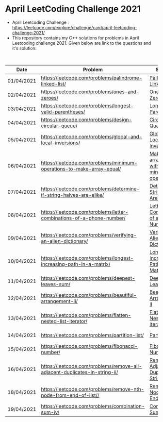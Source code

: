 # April LeetCoding Challenge 2021
* April Leetcoding Challenge : https://leetcode.com/explore/challenge/card/april-leetcoding-challenge-2021/
* This repository contains my C++ solutions for problems in April Leetcoding challenge 2021. Given below are link to the questions and it's solution:
<br />

| Date | Problem | Solution | Difficulty |
| --- | --- | --- | --- |
| 01/04/2021 | https://leetcode.com/problems/palindrome-linked-list/ | [Pallindrome Linked List](https://github.com/mohammedismailb18/LeetCode/blob/main/April%20LeetCoding%20Challenge%202021/Day_01_Pallindrome_Linked_List.cpp) | ![Easy](https://img.shields.io/badge/Easy-5cb85c.svg?style=flat) |
| 02/04/2021 | https://leetcode.com/problems/ones-and-zeroes/ | [Ones and Zeros](https://github.com/mohammedismailb18/LeetCode/blob/main/April%20LeetCoding%20Challenge%202021/Day_02_Ones_and_Zeros.cpp)  | ![Medium](https://img.shields.io/badge/Medium-f0ad4e.svg?style=flat) |
| 03/04/2021 | https://leetcode.com/problems/longest-valid-parentheses/ | [Longest Valid Parenthesis](https://github.com/mohammedismailb18/LeetCode/blob/main/April%20LeetCoding%20Challenge%202021/Day_03_Longest_Valid_Parenthesis.cpp) | ![Hard](https://img.shields.io/badge/Hard-d9534f.svg?style=flat) |
| 04/04/2021 | https://leetcode.com/problems/design-circular-queue/ | [Circular Queue](https://github.com/mohammedismailb18/LeetCode/blob/main/April%20LeetCoding%20Challenge%202021/Day_04_Design_Circular_Queue.c) | ![Medium](https://img.shields.io/badge/Medium-f0ad4e.svg?style=flat) |
| 05/04/2021 | https://leetcode.com/problems/global-and-local-inversions/ | [Global and Local Inversion](https://github.com/mohammedismailb18/LeetCode/blob/main/April%20LeetCoding%20Challenge%202021/Day_05_Global_and_Local_Inversion.cpp) | ![Medium](https://img.shields.io/badge/Medium-f0ad4e.svg?style=flat) |
| 06/04/2021 | https://leetcode.com/problems/minimum-operations-to-make-array-equal/ | [Make an array equal with minimum operations](https://github.com/mohammedismailb18/LeetCode/blob/main/April%20LeetCoding%20Challenge%202021/Day_06_Minimum_Operations_to_Make_Array_Equal.cpp) | ![Medium](https://img.shields.io/badge/Medium-f0ad4e.svg?style=flat) |
| 07/04/2021 | https://leetcode.com/problems/determine-if-string-halves-are-alike/ | [Determine if String Halves Are Alike](https://github.com/mohammedismailb18/LeetCode/blob/main/April%20LeetCoding%20Challenge%202021/Day_07_Determine_if_string_halves_are_alike.cpp) | ![Easy](https://img.shields.io/badge/Easy-5cb85c.svg?style=flat) |
| 08/04/2021 | https://leetcode.com/problems/letter-combinations-of-a-phone-number/ | [Letter Combinations of a Phone Number](https://github.com/mohammedismailb18/LeetCode/blob/main/April%20LeetCoding%20Challenge%202021/Day_08_Letter_Combinations_of_a_Phone_Number.cpp) | ![Medium](https://img.shields.io/badge/Medium-f0ad4e.svg?style=flat) |
| 09/04/2021 | https://leetcode.com/problems/verifying-an-alien-dictionary/ | [Verifying an Alien Dictionary](https://github.com/mohammedismailb18/LeetCode/blob/main/April%20LeetCoding%20Challenge%202021/Day_09_Verifying_an_Alien_Dictionary.cpp) | ![Easy](https://img.shields.io/badge/Easy-5cb85c.svg?style=flat) |
| 10/04/2021 | https://leetcode.com/problems/longest-increasing-path-in-a-matrix/ | [Longest Increasing Path in a Matrix](https://github.com/mohammedismailb18/LeetCode/blob/main/April%20LeetCoding%20Challenge%202021/Day_10_Longest_Increasing_Path_in_a_Matrix.cpp) |  ![Hard](https://img.shields.io/badge/Hard-d9534f.svg?style=flat) |
| 11/04/2021 | https://leetcode.com/problems/deepest-leaves-sum/ | [Deepest Leaves Sum](https://github.com/mohammedismailb18/LeetCode/blob/main/April%20LeetCoding%20Challenge%202021/Day_11_Deepest_Leaves_Sum.cpp) |  ![Medium](https://img.shields.io/badge/Medium-f0ad4e.svg?style=flat) |
| 12/04/2021 | https://leetcode.com/problems/beautiful-arrangement-ii/ | [Beautiful Arrangement II](https://github.com/mohammedismailb18/LeetCode/blob/main/April%20LeetCoding%20Challenge%202021/Day_12_Beautiful_Arrangement_ii.cpp) |  ![Medium](https://img.shields.io/badge/Medium-f0ad4e.svg?style=flat) |
| 13/04/2021 | https://leetcode.com/problems/flatten-nested-list-iterator/ | [Flatten Nested List Iterator](https://github.com/mohammedismailb18/LeetCode/blob/main/April%20LeetCoding%20Challenge%202021/Day_13_Flatten_Nested_List_Iterator.cpp) |  ![Medium](https://img.shields.io/badge/Medium-f0ad4e.svg?style=flat) |
| 14/04/2021 | https://leetcode.com/problems/partition-list/ | [Partition List](https://github.com/mohammedismailb18/LeetCode/blob/main/April%20LeetCoding%20Challenge%202021/Day_14_Partition_List.cpp) |  ![Medium](https://img.shields.io/badge/Medium-f0ad4e.svg?style=flat) |
| 15/04/2021 | https://leetcode.com/problems/fibonacci-number/ | [Fibonacci Number](https://github.com/mohammedismailb18/LeetCode/blob/main/April%20LeetCoding%20Challenge%202021/Day_15_%20Fibonacci_Number.cpp) |  ![Easy](https://img.shields.io/badge/Easy-5cb85c.svg?style=flat) |
| 16/04/2021 | https://leetcode.com/problems/remove-all-adjacent-duplicates-in-string-ii/ | [Remove All Adjacent Duplicates in String II](https://github.com/mohammedismailb18/LeetCode/blob/main/April%20LeetCoding%20Challenge%202021/Day_16_Remove_All_Adjacent_Duplicates_in_String_II.cpp) |  ![Medium](https://img.shields.io/badge/Medium-f0ad4e.svg?style=flat) |
| 18/04/2021 | https://leetcode.com/problems/remove-nth-node-from-end-of-list// | [Remove Nth Node From End of List](https://github.com/mohammedismailb18/LeetCode/blob/main/April%20LeetCoding%20Challenge%202021/Day_18_Remove_Nth_Node_From_End_of_List.cpp) |  ![Medium](https://img.shields.io/badge/Medium-f0ad4e.svg?style=flat) |
| 19/04/2021 | https://leetcode.com/problems/combination-sum-iv/ | [Combination Sum IV](https://github.com/mohammedismailb18/LeetCode/blob/main/April%20LeetCoding%20Challenge%202021/Day_19_Combination_Sum_IV.cpp) |  ![Medium](https://img.shields.io/badge/Medium-f0ad4e.svg?style=flat) |
